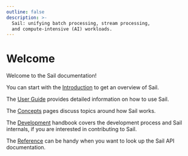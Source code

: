```yaml
---
outline: false
description: >-
  Sail: unifying batch processing, stream processing,
  and compute-intensive (AI) workloads.
---
```


# Welcome

Welcome to the Sail documentation!

You can start with the [Introduction](/introduction/) to get an overview of Sail.

The [User Guide](/guide/) provides detailed information on how to use Sail.

The [Concepts](/concepts/) pages discuss topics around how Sail works.

The [Development](/development/) handbook covers the development process and Sail internals, if you are interested in contributing to Sail.

The [Reference](/reference/) can be handy when you want to look up the Sail API documentation.
